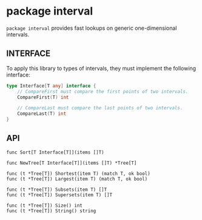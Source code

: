 # package interval
`package interval` provides fast lookups on generic one-dimensional intervals.

## INTERFACE

To apply this library to types of intervals, they must implement the following interface:

```go
type Interface[T any] interface {
	// CompareFirst must compare the first points of two intervals.
	CompareFirst(T) int

	// CompareLast must compare the last points of two intervals.
	CompareLast(T) int
}
```

## API
```golang
func Sort[T Interface[T]](items []T)

func NewTree[T Interface[T]](items []T) *Tree[T]

func (t *Tree[T]) Shortest(item T) (match T, ok bool)
func (t *Tree[T]) Largest(item T) (match T, ok bool)

func (t *Tree[T]) Subsets(item T) []T
func (t *Tree[T]) Supersets(item T) []T

func (t *Tree[T]) Size() int
func (t *Tree[T]) String() string

```

